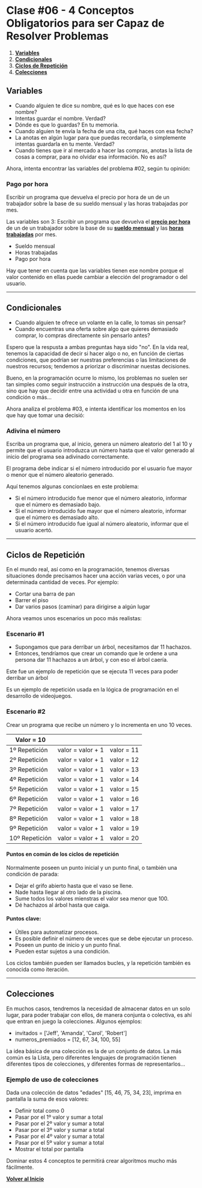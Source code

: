# Clase \#06 - 4 Conceptos Obligatorios para ser Capaz de Resolver Problemas
1. [**Variables**](#variables)
1. [**Condicionales**](#condicionales)
1. [**Ciclos de Repetición**](#ciclos-de-repetición)
1. [**Colecciones**](#colecciones)

## Variables
* Cuando alguien te dice su nombre, qué es lo que haces con ese nombre?
* Intentas guardar el nombre. Verdad?
* Dónde es que lo guardas? En tu memoria.
* Cuando alguien te envía la fecha de una cita, qué haces con esa fecha?
* La anotas en algún lugar para que puedas recordarla, o simplemente intentas guardarla en tu mente. Verdad?
* Cuando tienes que ir al mercado a hacer las compras, anotas la lista de cosas a comprar, para no olvidar esa información. No es así?

Ahora, intenta encontrar las variables del problema #02, según tu opinión:

### Pago por hora
Escribir un programa que devuelva el precio por hora de un de un trabajador sobre la base de su sueldo mensual y las horas trabajadas por mes. 

Las variables son 3:
Escribir un programa que devuelva el [**precio por hora**](#pago-por-hora) de un de un trabajador sobre la base de su [**sueldo mensual**](#pago-por-hora) y las [**horas trabajadas**](#pago-por-hora) por mes.

  * Sueldo mensual
  * Horas trabajadas
  * Pago por hora 

Hay que tener en cuenta que las variables tienen ese nombre porque el valor contenido en ellas puede cambiar a elección del programador o del usuario.

___

## Condicionales
* Cuando alguien te ofrece un volante en la calle, lo tomas sin pensar?
* Cuando encuentras una oferta sobre algo que quieres demasiado comprar, lo compras directamente sin pensarlo antes?

Espero que la respusta a ambas preguntas haya sido "no". En la vida real, tenemos la capacidad de decir si hacer algo o no, en función de ciertas condiciones, que podrían ser nuestras preferencias o las limitaciones de nuestros recursos; tendemos a priorizar o discriminar nuestas decisiones.

Bueno, en la programación ocurre lo mismo, los problemas no suelen ser tan simples como seguir instrucción a instrucción una después de la otra, sino que hay que decidir entre una actividad u otra en función de una condición o más...

Ahora analiza el problema #03, e intenta identificar los momentos en los que hay que tomar una decisió:

### Adivina el número
Escriba un programa que, al inicio, genera un número aleatorio del 1 al 10 y permite que el usuario introduzca un número hasta que el valor generado al inicio del programa sea adivinado correctamente.

El programa debe indicar si el número introducido por el usuario fue mayor o menor que el número aleatorio generado.

  Aquí tenemos algunas concionlaes en este problema:
  * Si el número introducido fue menor que el número aleatorio, informar que el número es demasiado bajo.
  * Si el número introducido fue mayor que el número aleatorio, informar que el número es demasiado alto.
  * Si el número introducido fue igual al número aleatorio, informar que el usuario acertó.

___

## Ciclos de Repetición
En el mundo real, así como en la programación, tenemos diversas situaciones donde precisamos hacer una acción varias veces, o por una determinada cantidad de veces. Por ejemplo:

* Cortar una barra de pan
* Barrer el piso
* Dar varios pasos \(caminar\) para dirigirse a algún lugar

Ahora veamos unos escenarios un poco más realistas:

### Escenario \#1
* Supongamos que para derribar un árbol, necesitamos dar 11 hachazos.
* Entonces, tendríamos que crear un comando que le ordene a una persona dar 11 hachazos a un árbol, y con eso el árbol caería.

Este fue un ejemplo de repetición que se ejecuta 11 veces para poder derribar un árbol

Es un ejemplo de repetición usada en la lógica de programación en el desarrollo de videojuegos.

### Escenario \#2
Crear un programa que recibe un número y lo incrementa en uno 10 veces.

| Valor = 10 |  |  |
|---|---|---|
| 1º Repetición | valor = valor + 1 | valor = 11 |
| 2º Repetición | valor = valor + 1 | valor = 12 |
| 3º Repetición | valor = valor + 1 | valor = 13 |
| 4º Repetición | valor = valor + 1 | valor = 14 |
| 5º Repetición | valor = valor + 1 | valor = 15 |
| 6º Repetición | valor = valor + 1 | valor = 16 |
| 7º Repetición | valor = valor + 1 | valor = 17 |
| 8º Repetición | valor = valor + 1 | valor = 18 |
| 9º Repetición | valor = valor + 1 | valor = 19 |
| 10º Repetición | valor = valor + 1 | valor = 20 |

#### Puntos en común de los ciclos de repetición
Normalmente poseen un punto inicial  y un punto final, o también una condición de parada:

* Dejar el grifo abierto hasta que el vaso se llene.
* Nade hasta llegar al otro lado de la piscina.
* Sume todos los valores mienstras el valor sea menor que 100.
* Dé hachazos al árbol hasta que caiga.

#### Puntos clave:
* Útiles para automatizar procesos.
* Es posible definir el número de veces que se debe ejecutar un proceso.
* Poseen un punto de inicio y un punto final.
* Pueden estar sujetos a una condición.

Los ciclos también pueden ser llamados bucles, y la repetición también es conocida como iteración.

___

## Colecciones
En muchos casos, tendremos la necesidad de almacenar datos en un solo lugar, para poder trabajar con ellos, de manera conjunta o colectiva, es ahí que entran en juego la colecciones. Algunos ejemplos:

* invitados = ['Jeff', 'Amanda', 'Carol', 'Robert']
* numeros_premiados = [12, 67, 34, 100, 55]

La idea básica de una colección es la de un conjunto de datos. La más común es la Lista, pero diferentes lenguajes de programación tienen diferentes tipos de colecciones, y diferentes formas de representarlos...

### Ejemplo de uso de colecciones
Dada una colección de datos "edades" [15, 46, 75, 34, 23], imprima en pantalla la suma de esos valores:
* Definir total como 0
* Pasar por el 1º valor y sumar a total
* Pasar por el 2º valor y sumar a total
* Pasar por el 3º valor y sumar a total
* Pasar por el 4º valor y sumar a total
* Pasar por el 5º valor y sumar a total
* Mostrar el total por pantalla

Dominar estos 4 conceptos te permitirá crear algoritmos mucho más fácilmente.

[**Volver al Inicio**](/)
